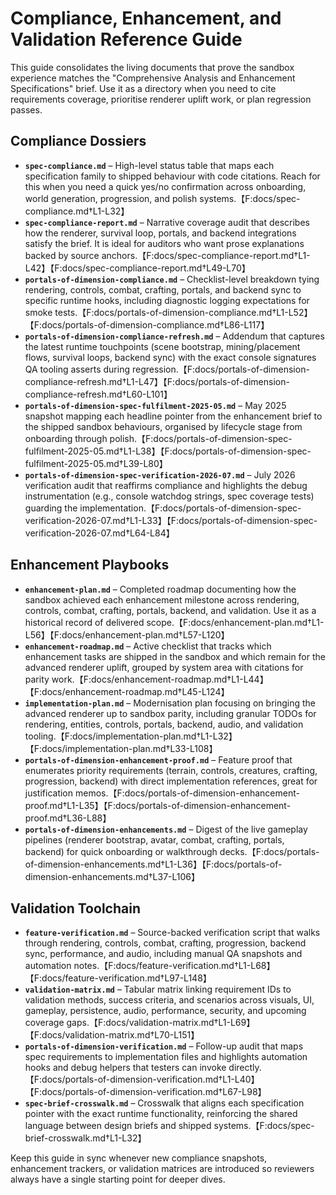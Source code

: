 # Compliance, Enhancement, and Validation Reference Guide

This guide consolidates the living documents that prove the sandbox experience matches the "Comprehensive Analysis and Enhancement Specifications" brief. Use it as a directory when you need to cite requirements coverage, prioritise renderer uplift work, or plan regression passes.

## Compliance Dossiers

- **`spec-compliance.md`** – High-level status table that maps each specification family to shipped behaviour with code citations. Reach for this when you need a quick yes/no confirmation across onboarding, world generation, progression, and polish systems.【F:docs/spec-compliance.md†L1-L32】
- **`spec-compliance-report.md`** – Narrative coverage audit that describes how the renderer, survival loop, portals, and backend integrations satisfy the brief. It is ideal for auditors who want prose explanations backed by source anchors.【F:docs/spec-compliance-report.md†L1-L42】【F:docs/spec-compliance-report.md†L49-L70】
- **`portals-of-dimension-compliance.md`** – Checklist-level breakdown tying rendering, controls, combat, crafting, portals, and backend sync to specific runtime hooks, including diagnostic logging expectations for smoke tests.【F:docs/portals-of-dimension-compliance.md†L1-L52】【F:docs/portals-of-dimension-compliance.md†L86-L117】
- **`portals-of-dimension-compliance-refresh.md`** – Addendum that captures the latest runtime touchpoints (scene bootstrap, mining/placement flows, survival loops, backend sync) with the exact console signatures QA tooling asserts during regression.【F:docs/portals-of-dimension-compliance-refresh.md†L1-L47】【F:docs/portals-of-dimension-compliance-refresh.md†L60-L101】
- **`portals-of-dimension-spec-fulfilment-2025-05.md`** – May 2025 snapshot mapping each headline pointer from the enhancement brief to the shipped sandbox behaviours, organised by lifecycle stage from onboarding through polish.【F:docs/portals-of-dimension-spec-fulfilment-2025-05.md†L1-L38】【F:docs/portals-of-dimension-spec-fulfilment-2025-05.md†L39-L80】
- **`portals-of-dimension-spec-verification-2026-07.md`** – July 2026 verification audit that reaffirms compliance and highlights the debug instrumentation (e.g., console watchdog strings, spec coverage tests) guarding the implementation.【F:docs/portals-of-dimension-spec-verification-2026-07.md†L1-L33】【F:docs/portals-of-dimension-spec-verification-2026-07.md†L64-L84】

## Enhancement Playbooks

- **`enhancement-plan.md`** – Completed roadmap documenting how the sandbox achieved each enhancement milestone across rendering, controls, combat, crafting, portals, backend, and validation. Use it as a historical record of delivered scope.【F:docs/enhancement-plan.md†L1-L56】【F:docs/enhancement-plan.md†L57-L120】
- **`enhancement-roadmap.md`** – Active checklist that tracks which enhancement tasks are shipped in the sandbox and which remain for the advanced renderer uplift, grouped by system area with citations for parity work.【F:docs/enhancement-roadmap.md†L1-L44】【F:docs/enhancement-roadmap.md†L45-L124】
- **`implementation-plan.md`** – Modernisation plan focusing on bringing the advanced renderer up to sandbox parity, including granular TODOs for rendering, entities, controls, portals, backend, audio, and validation tooling.【F:docs/implementation-plan.md†L1-L32】【F:docs/implementation-plan.md†L33-L108】
- **`portals-of-dimension-enhancement-proof.md`** – Feature proof that enumerates priority requirements (terrain, controls, creatures, crafting, progression, backend) with direct implementation references, great for justification memos.【F:docs/portals-of-dimension-enhancement-proof.md†L1-L35】【F:docs/portals-of-dimension-enhancement-proof.md†L36-L88】
- **`portals-of-dimension-enhancements.md`** – Digest of the live gameplay pipelines (renderer bootstrap, avatar, combat, crafting, portals, backend) for quick onboarding or walkthrough decks.【F:docs/portals-of-dimension-enhancements.md†L1-L36】【F:docs/portals-of-dimension-enhancements.md†L37-L106】

## Validation Toolchain

- **`feature-verification.md`** – Source-backed verification script that walks through rendering, controls, combat, crafting, progression, backend sync, performance, and audio, including manual QA snapshots and automation notes.【F:docs/feature-verification.md†L1-L68】【F:docs/feature-verification.md†L97-L148】
- **`validation-matrix.md`** – Tabular matrix linking requirement IDs to validation methods, success criteria, and scenarios across visuals, UI, gameplay, persistence, audio, performance, security, and upcoming coverage gaps.【F:docs/validation-matrix.md†L1-L69】【F:docs/validation-matrix.md†L70-L151】
- **`portals-of-dimension-verification.md`** – Follow-up audit that maps spec requirements to implementation files and highlights automation hooks and debug helpers that testers can invoke directly.【F:docs/portals-of-dimension-verification.md†L1-L40】【F:docs/portals-of-dimension-verification.md†L67-L98】
- **`spec-brief-crosswalk.md`** – Crosswalk that aligns each specification pointer with the exact runtime functionality, reinforcing the shared language between design briefs and shipped systems.【F:docs/spec-brief-crosswalk.md†L1-L32】

Keep this guide in sync whenever new compliance snapshots, enhancement trackers, or validation matrices are introduced so reviewers always have a single starting point for deeper dives.
